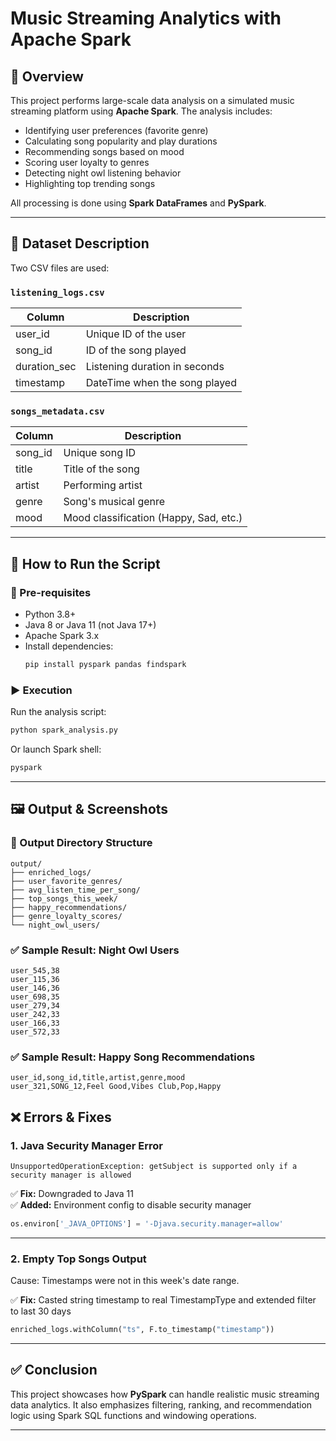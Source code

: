# Music Streaming Analytics with Apache Spark

## 📘 Overview

This project performs large-scale data analysis on a simulated music streaming platform using **Apache Spark**. The analysis includes:
- Identifying user preferences (favorite genre)
- Calculating song popularity and play durations
- Recommending songs based on mood
- Scoring user loyalty to genres
- Detecting night owl listening behavior
- Highlighting top trending songs

All processing is done using **Spark DataFrames** and **PySpark**.

---

## 📂 Dataset Description

Two CSV files are used:

### `listening_logs.csv`
| Column       | Description                    |
|--------------|--------------------------------|
| user_id      | Unique ID of the user          |
| song_id      | ID of the song played          |
| duration_sec | Listening duration in seconds  |
| timestamp    | DateTime when the song played  |

### `songs_metadata.csv`
| Column    | Description                  |
|-----------|------------------------------|
| song_id   | Unique song ID               |
| title     | Title of the song            |
| artist    | Performing artist            |
| genre     | Song's musical genre         |
| mood      | Mood classification (Happy, Sad, etc.) |

---

## 🏁 How to Run the Script

### 🔧 Pre-requisites
- Python 3.8+
- Java 8 or Java 11 (not Java 17+)
- Apache Spark 3.x
- Install dependencies:
  ```bash
  pip install pyspark pandas findspark
  ```

### ▶️ Execution
Run the analysis script:
```bash
python spark_analysis.py
```

Or launch Spark shell:
```bash
pyspark
```

---

## 🖼️ Output & Screenshots

### 📁 Output Directory Structure
```
output/
├── enriched_logs/
├── user_favorite_genres/
├── avg_listen_time_per_song/
├── top_songs_this_week/
├── happy_recommendations/
├── genre_loyalty_scores/
└── night_owl_users/
```

### ✅ Sample Result: Night Owl Users
```csv
user_545,38
user_115,36
user_146,36
user_698,35
user_279,34
user_242,33
user_166,33
user_572,33
```

### ✅ Sample Result: Happy Song Recommendations
```csv
user_id,song_id,title,artist,genre,mood
user_321,SONG_12,Feel Good,Vibes Club,Pop,Happy
```

## ❌ Errors & Fixes

### 1. **Java Security Manager Error**
```
UnsupportedOperationException: getSubject is supported only if a security manager is allowed
```
✅ **Fix:** Downgraded to Java 11  
✅ **Added:** Environment config to disable security manager
```python
os.environ['_JAVA_OPTIONS'] = '-Djava.security.manager=allow'
```

---

### 2. **Empty Top Songs Output**
Cause: Timestamps were not in this week's date range.

✅ **Fix:** Casted string timestamp to real TimestampType and extended filter to last 30 days
```python
enriched_logs.withColumn("ts", F.to_timestamp("timestamp"))
```

---

## ✅ Conclusion

This project showcases how **PySpark** can handle realistic music streaming data analytics. It also emphasizes filtering, ranking, and recommendation logic using Spark SQL functions and windowing operations.

---
```